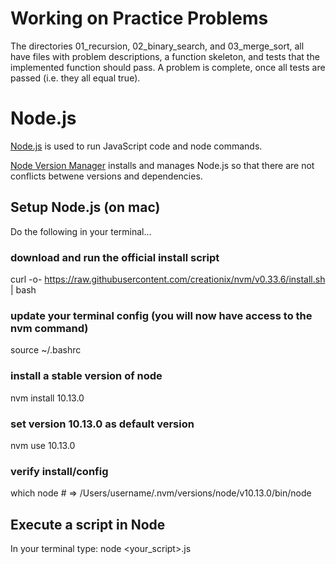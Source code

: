 # Working on Practice Problems
The directories 01_recursion, 02_binary_search, and 03_merge_sort, all have files with problem descriptions, a function skeleton, and tests that the implemented function should pass. A problem is complete, once all tests are passed (i.e. they all equal true).

# Node.js
[Node.js](https://nodejs.org/en/) is used to run JavaScript code and node commands.

[Node Version Manager](https://github.com/nvm-sh/nvm) installs and manages Node.js so that there are not conflicts betwene versions and dependencies.

## Setup Node.js (on mac)
Do the following in your terminal...

### download and run the official install script
curl -o- https://raw.githubusercontent.com/creationix/nvm/v0.33.6/install.sh | bash

### update your terminal config (you will now have access to the nvm command)
source ~/.bashrc

### install a stable version of node
nvm install 10.13.0

### set version 10.13.0 as default version
nvm use 10.13.0

### verify install/config
which node # => /Users/username/.nvm/versions/node/v10.13.0/bin/node

## Execute a script in Node
In your terminal type: node <your_script>.js